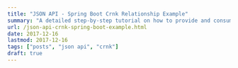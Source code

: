 ```yaml
---
title: "JSON API - Spring Boot Crnk Relationship Example"
summary: "A detailed step-by-step tutorial on how to provide and consume a RESTful Hello World API using JSON API, Crnk, and Spring Boot."
url: /json-api-crnk-spring-boot-example.html
date: 2017-12-16
lastmod: 2017-12-16
tags: ["posts", "json api", "crnk"]
draft: true
---
```

